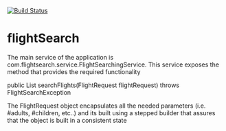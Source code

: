 
[![Build Status](https://travis-ci.org/fitash/flightSearch.svg)](https://travis-ci.org/fitash/flightSearch)
# flightSearch

The main service of the application is com.flightsearch.service.FlightSearchingService.
This service exposes the method that provides the required functionality

public List<FlightResponse> searchFlights(FlightRequest flightRequest) throws FlightSearchException 

The FlightRequest object encapsulates all the needed parameters (i.e. #adults, #children, etc..) and its built using a stepped builder that assures that the object is built in a consistent state




